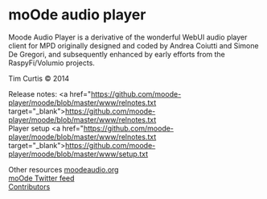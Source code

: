 # moOde audio player

Moode Audio Player is a derivative of the wonderful WebUI audio player client for MPD originally designed and coded by Andrea Coiutti and Simone De Gregori, and subsequently enhanced by early efforts from the RaspyFi/Volumio projects.

Tim Curtis © 2014

Release notes:
<a href="https://github.com/moode-player/moode/blob/master/www/relnotes.txt target="_blank">https://github.com/moode-player/moode/blob/master/www/relnotes.txt</a><br>
Player setup
<a href="https://github.com/moode-player/moode/blob/master/www/relnotes.txt target="_blank">https://github.com/moode-player/moode/blob/master/www/setup.txt</a><br>

Other resources
<a href="http://moodeaudio.org" target="_blank">moodeaudio.org</a><br>
<a href="http://twitter.com/MoodeAudio" target="_blank">moOde Twitter feed</a><br>
<a href="http://moodeaudio.org/docs/CONTRIBS.html" target="_blank">Contributors</a><br>
